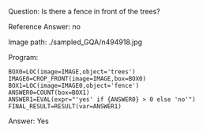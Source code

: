 Question: Is there a fence in front of the trees?

Reference Answer: no

Image path: ./sampled_GQA/n494918.jpg

Program:

```
BOX0=LOC(image=IMAGE,object='trees')
IMAGE0=CROP_FRONT(image=IMAGE,box=BOX0)
BOX1=LOC(image=IMAGE0,object='fence')
ANSWER0=COUNT(box=BOX1)
ANSWER1=EVAL(expr="'yes' if {ANSWER0} > 0 else 'no'")
FINAL_RESULT=RESULT(var=ANSWER1)
```
Answer: Yes

